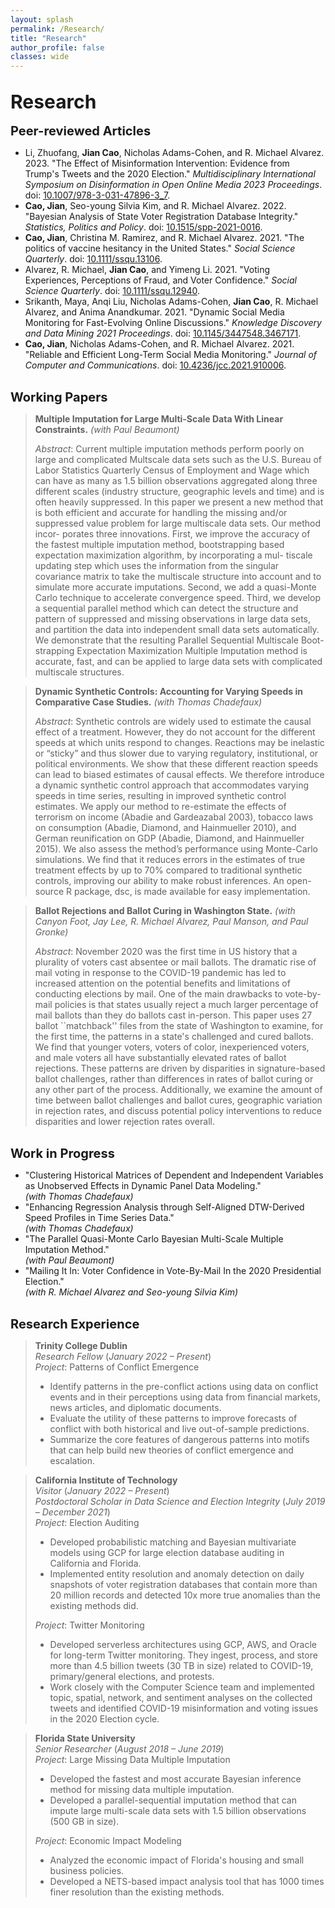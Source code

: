 ```yaml
---
layout: splash 
permalink: /Research/
title: "Research"
author_profile: false
classes: wide
---
```


<br>
<span style="font-size: 30px; font-weight: bold;">Research</span>
<br>
<br>
<span style="font-size: 20px; font-weight: bold;">Peer-reviewed Articles</span>

- Li, Zhuofang, **Jian Cao**, Nicholas Adams-Cohen, and R. Michael Alvarez. 2023. "The Effect of Misinformation Intervention: Evidence from Trump's Tweets and the 2020 Election." _Multidisciplinary International Symposium on Disinformation in Open Online Media 2023 Proceedings_. doi: [10.1007/978-3-031-47896-3\_7](https://doi.org/10.1007/978-3-031-47896-3_7).
- **Cao, Jian**, Seo-young Silvia Kim, and R. Michael Alvarez. 2022. "Bayesian Analysis of State Voter Registration Database Integrity." _Statistics, Politics and Policy_. doi: [10.1515/spp-2021-0016](https://doi.org/10.1515/spp-2021-0016).
- **Cao, Jian**, Christina M. Ramirez, and R. Michael Alvarez. 2021. "The politics of vaccine hesitancy in the United States." _Social Science Quarterly_. doi: [10.1111/ssqu.13106](https://doi.org/10.1111/ssqu.13106).
- Alvarez, R. Michael, **Jian Cao**, and Yimeng Li. 2021. "Voting Experiences, Perceptions of Fraud, and Voter Confidence." _Social Science Quarterly_. doi: [10.1111/ssqu.12940](https://doi.org/10.1111/ssqu.12940).
- Srikanth, Maya, Anqi Liu, Nicholas Adams-Cohen, **Jian Cao**, R. Michael Alvarez, and Anima Anandkumar. 2021. "Dynamic Social Media Monitoring for Fast-Evolving Online Discussions." _Knowledge Discovery and Data Mining 2021 Proceedings_. doi: [10.1145/3447548.3467171](https://doi.org/10.1145/3447548.3467171).
- **Cao, Jian**, Nicholas Adams-Cohen, and R. Michael Alvarez. 2021. "Reliable and Efficient Long-Term Social Media Monitoring." _Journal of Computer and Communications_. doi: [10.4236/jcc.2021.910006](https://doi.org/10.4236/jcc.2021.910006).

<br>
<span style="font-size: 20px; font-weight: bold;">Working Papers</span>

> **Multiple Imputation for Large Multi-Scale Data With Linear Constraints.** _(with Paul Beaumont)_
>
> *Abstract*: Current multiple imputation methods perform poorly on large and complicated Multscale data sets such as the U.S. Bureau of Labor Statistics Quarterly Census of Employment and Wage which can have as many as 1.5 billion observations aggregated along three different scales (industry structure, geographic levels and time) and is often heavily suppressed. In this paper we present a new method that is both efficient and accurate for handling the missing and/or suppressed value problem for large multiscale data sets. Our method incor- porates three innovations. First, we improve the accuracy of the fastest multiple imputation method, bootstrapping based expectation maximization algorithm, by incorporating a mul- tiscale updating step which uses the information from the singular covariance matrix to take the multiscale structure into account and to simulate more accurate imputations. Second, we add a quasi-Monte Carlo technique to accelerate convergence speed. Third, we develop a sequential parallel method which can detect the structure and pattern of suppressed and missing observations in large data sets, and partition the data into independent small data sets automatically. We demonstrate that the resulting Parallel Sequential Multiscale Boot- strapping Expectation Maximization Multiple Imputation method is accurate, fast, and can be applied to large data sets with complicated multiscale structures.

> **Dynamic Synthetic Controls: Accounting for Varying Speeds in Comparative Case Studies.** _(with Thomas Chadefaux)_
>
> *Abstract*: Synthetic controls are widely used to estimate the causal effect of a treatment. However, they do not account for the different speeds at which units respond to changes. Reactions may be inelastic or “sticky” and thus slower due to varying regulatory, institutional, or political environments. We show that these different reaction speeds can lead to biased estimates of causal effects. We therefore introduce a dynamic synthetic control approach that accommodates varying speeds in time series, resulting in improved synthetic control estimates. We apply our method to re-estimate the effects of terrorism on income (Abadie and Gardeazabal 2003), tobacco laws on consumption (Abadie, Diamond, and Hainmueller 2010), and German reunification on GDP (Abadie, Diamond, and Hainmueller 2015). We also assess the method’s performance using Monte-Carlo simulations. We find that it reduces errors in the estimates of true treatment effects by up to 70% compared to traditional synthetic controls, improving our ability to make robust inferences. An open-source R package, dsc, is made available for easy implementation.

> **Ballot Rejections and Ballot Curing in Washington State.** _(with Canyon Foot, Jay Lee, R. Michael Alvarez, Paul Manson, and Paul Gronke)_
>
> *Abstract*: November 2020 was the first time in US history that a plurality of voters cast absentee or mail ballots. The dramatic rise of mail voting in response to the COVID-19 pandemic has led to increased attention on the potential benefits and limitations of conducting elections by mail. One of the main drawbacks to vote-by-mail policies is that states usually reject a much larger percentage of mail ballots than they do ballots cast in-person. This paper uses 27 ballot ``matchback'' files from the state of Washington to examine, for the first time, the patterns in a state's challenged and cured ballots. We find that younger voters, voters of color, inexperienced voters, and male voters all have substantially elevated rates of ballot rejections. These patterns are driven by disparities in signature-based ballot challenges, rather than differences in rates of ballot curing or any other part of the process. Additionally, we examine the amount of time between ballot challenges and ballot cures, geographic variation in rejection rates, and discuss potential policy interventions to reduce disparities and lower rejection rates overall.
 

<br>
<span style="font-size: 20px; font-weight: bold;">Work in Progress</span>

- "Clustering Historical Matrices of Dependent and Independent Variables as Unobserved Effects in Dynamic Panel Data Modeling."  
  _(with Thomas Chadefaux)_
- "Enhancing Regression Analysis through Self-Aligned DTW-Derived Speed Profiles in Time Series Data."  
  _(with Thomas Chadefaux)_
- "The Parallel Quasi-Monte Carlo Bayesian Multi-Scale Multiple Imputation Method."  
  _(with Paul Beaumont)_
- "Mailing It In: Voter Confidence in Vote-By-Mail In the 2020 Presidential Election."  
  _(with R. Michael Alvarez and Seo-young Silvia Kim)_


<br>
<span style="font-size: 20px; font-weight: bold;">Research Experience</span>

> **Trinity College Dublin**  
> _Research Fellow_ (_January 2022 – Present_)  
> _Project_: Patterns of Conflict Emergence
> - Identify patterns in the pre-conflict actions using data on conflict events and in their perceptions using data from financial markets, news articles, and diplomatic documents.
> - Evaluate the utility of these patterns to improve forecasts of conflict with both historical and live out-of-sample predictions.
> - Summarize the core features of dangerous patterns into motifs that can help build new theories of conflict emergence and escalation.

> **California Institute of Technology**  
> _Visitor_ (_January 2022 – Present_)  
> _Postdoctoral Scholar in Data Science and Election Integrity_ (_July 2019 – December 2021_)  
> _Project_: Election Auditing
> - Developed probabilistic matching and Bayesian multivariate models using GCP for large election database auditing in California and Florida.
> - Implemented entity resolution and anomaly detection on daily snapshots of voter registration databases that contain more than 20 million records and detected 10x more true anomalies than the existing methods did.
>   
> _Project_: Twitter Monitoring
> - Developed serverless architectures using GCP, AWS, and Oracle for long-term Twitter monitoring. They ingest, process, and store more than 4.5 billion tweets (30 TB in size) related to COVID-19, primary/general elections, and protests.
> - Work closely with the Computer Science team and implemented topic, spatial, network, and sentiment analyses on the collected tweets and identified COVID-19 misinformation and voting issues in the 2020 Election cycle.

> **Florida State University**  
> _Senior Researcher_ (_August 2018 – June 2019_)  
> _Project_: Large Missing Data Multiple Imputation
> - Developed the fastest and most accurate Bayesian inference method for missing data multiple imputation.
> - Developed a parallel-sequential imputation method that can impute large multi-scale data sets with 1.5 billion observations (500 GB in size).
>   
> _Project_: Economic Impact Modeling
> - Analyzed the economic impact of Florida's housing and small business policies.
> - Developed a NETS-based impact analysis tool that has 1000 times finer resolution than the existing methods.
